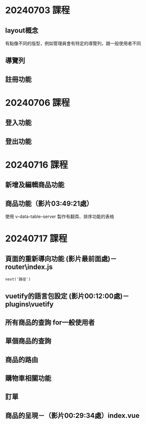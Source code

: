 # 20240703 課程
## layout概念
有點像不同的版型，例如管理員會有特定的導覽列，跟一般使用者不同
## 導覽列
## 註冊功能

# 20240706 課程
## 登入功能
## 登出功能

# 20240716 課程
## 新增及編輯商品功能
## 商品功能（影片03:49:21處）
使用 v-data-table-server 製作有翻頁、排序功能的表格

# 20240717 課程
## 頁面的重新導向功能 (影片最前面處)－router\index.js
```next('路徑')```
## vuetify的語言包設定 (影片00:12:00處)－plugins\vuetify
## 所有商品的查詢 for一般使用者
## 單個商品的查詢
## 商品的路由
## 購物車相關功能
## 訂單

## 商品的呈現－（影片00:29:34處）index.vue 
